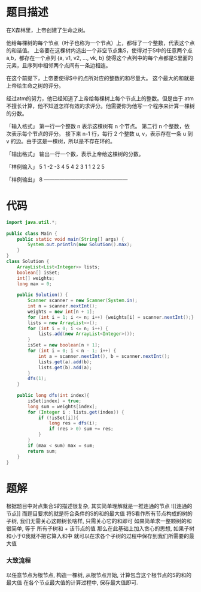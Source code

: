 # 题目描述
在X森林里，上帝创建了生命之树。

他给每棵树的每个节点（叶子也称为一个节点）上，都标了一个整数，代表这个点的和谐值。
上帝要在这棵树内选出一个非空节点集S，使得对于S中的任意两个点a,b，都存在一个点列 {a, v1, v2, …, vk, b} 使得这个点列中的每个点都是S里面的元素，且序列中相邻两个点间有一条边相连。

在这个前提下，上帝要使得S中的点所对应的整数的和尽量大。
这个最大的和就是上帝给生命之树的评分。

经过atm的努力，他已经知道了上帝给每棵树上每个节点上的整数。但是由于 atm 不擅长计算，他不知道怎样有效的求评分。他需要你为他写一个程序来计算一棵树的分数。

「输入格式」
第一行一个整数 n 表示这棵树有 n 个节点。
第二行 n 个整数，依次表示每个节点的评分。
接下来 n-1 行，每行 2 个整数 u, v，表示存在一条 u 到 v 的边。由于这是一棵树，所以是不存在环的。

「输出格式」
输出一行一个数，表示上帝给这棵树的分数。

「样例输入」
5
1 -2 -3 4 5
4 2
3 1
1 2
2 5

「样例输出」
8
————————————————
# 代码
```java
import java.util.*;  
  
public class Main {  
    public static void main(String[] args) {  
        System.out.println(new Solution().max);  
    }  
}  
class Solution {  
    ArrayList<List<Integer>> lists;  
    boolean[] isSet;  
    int[] weights;  
    long max = 0;  
  
    public Solution() {  
        Scanner scanner = new Scanner(System.in);  
        int n = scanner.nextInt();  
        weights = new int[n + 1];  
        for (int i = 1; i <= n; i++) {weights[i] = scanner.nextInt();}  
        lists = new ArrayList<>();  
        for (int i = 0; i <= n; i++) {  
            lists.add(new ArrayList<Integer>());  
        }  
        isSet = new boolean[n + 1];  
        for (int i = 0; i < n - 1; i++) {  
            int a = scanner.nextInt(), b = scanner.nextInt();  
            lists.get(a).add(b);  
            lists.get(b).add(a);  
        }  
        dfs(1);  
    }  
      
    public long dfs(int index){  
        isSet[index] = true;  
        long sum = weights[index];  
        for (Integer i : lists.get(index)) {  
            if (!isSet[i]){  
                long res = dfs(i);  
                if (res > 0) sum += res;  
            }  
        }  
        if (max < sum) max = sum;  
        return sum;  
    }  
}
```

# 题解
根据题目中对点集合S的描述很复杂, 其实简单理解就是一推连通的节点
![[连通的节点]]
而题目要求的就是符合条件的S的和的最大值
将S看作所有节点构成的树的子树, 我们无需关心这颗树长啥样, 只需关心它的和即可
如果简单求一整颗树的和很简单, 等于 所有子树和 + 该节点的值
那么在此基础上加入贪心的思想, 如果子树和小于0我就不把它算入和中
就可以在求各个子树的过程中保存到我们所需要的最大值

### 大致流程
以任意节点为根节点, 构造一棵树, 从根节点开始, 计算包含这个根节点的S的和的最大值
在各个节点最大值的计算过程中, 保存最大值即可.
